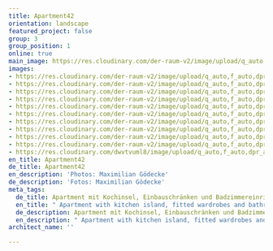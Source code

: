 ```yaml
---
title: Apartment42
orientation: landscape
featured_project: false
group: 3
group_position: 1
online: true
main_image: https://res.cloudinary.com/der-raum-v2/image/upload/q_auto,f_auto,dpr_auto/v1614947658/schwarzer-Einbauschrank-raumhoch-perfekt_dbjupm_vw39cl.jpg
images:
- https://res.cloudinary.com/der-raum-v2/image/upload/q_auto,f_auto,dpr_auto/v1614947651/Loft-Kueche-schwarz-Massivholz-Einbauschrank_mixlvq_h1bbp8.jpg
- https://res.cloudinary.com/der-raum-v2/image/upload/q_auto,f_auto,dpr_auto/v1614947635/Kochinsel-Kueche-Edel-schwarz-schubkasten_javn0c_n1ci8w.jpg
- https://res.cloudinary.com/der-raum-v2/image/upload/q_auto,f_auto,dpr_auto/v1614947609/Badezimmer-Einbauschrank-raumhoch-schwarz-edel_vfchut_z8pz0o.jpg
- https://res.cloudinary.com/der-raum-v2/image/upload/q_auto,f_auto,dpr_auto/v1614947655/Schiebetuer-Massivholz-Kochinsel-Steinplatte_rp96co_hefvmb.jpg
- https://res.cloudinary.com/der-raum-v2/image/upload/q_auto,f_auto,dpr_auto/v1614947650/Loft-Kueche-schwarz-hochwertig-Massivholz_g9pnqn_o9b4wo.jpg
- https://res.cloudinary.com/der-raum-v2/image/upload/q_auto,f_auto,dpr_auto/v1614947662/Treppe-Massivholz-Schiebetuer-Holz-Eiche_ejvwxr_tqatwn.jpg
- https://res.cloudinary.com/der-raum-v2/image/upload/q_auto,f_auto,dpr_auto/v1614947633/Hochwertiger-Einbauschrank-nach-mass_waitib_ybgfbn.jpg
- https://res.cloudinary.com/der-raum-v2/image/upload/q_auto,f_auto,dpr_auto/v1614947633/hochwertige-kueche-Kochinsel-Mittelblock-schwarz_ceycus_gotivv.jpg
- https://res.cloudinary.com/der-raum-v2/image/upload/q_auto,f_auto,dpr_auto/v1614947653/perfekter-Einbauschrank-nach-mass-schwarz-hochwertig_sypj1m_b6sgd1.jpg
- https://res.cloudinary.com/der-raum-v2/image/upload/q_auto,f_auto,dpr_auto/v1614947639/Kueche-Griff-Front-Detail-Handwerk-Buster-Punch_l7lpqu_hcmfk0.jpg
- https://res.cloudinary.com/dwvtvuml8/image/upload/q_auto,f_auto,dpr_auto/v1584973021/schwarzer-Einbauschrank-raumhoch-perfekt_dbjupm.jpg
en_title: Apartment42
de_title: Apartment42
en_description: 'Photos: Maximilian Gödecke'
de_description: 'Fotos: Maximilian Gödecke'
meta_tags:
  de_title: Apartment mit Kochinsel, Einbauschränken und Badzimmereinrichtung
  en_title: " Apartment with kitchen island, fitted wardrobes and bathroom furnishings"
  de_description: Apartment mit Kochinsel, Einbauschränken und Badzimmereinrichtung
  en_description: " Apartment with kitchen island, fitted wardrobes and bathroom furnishings"
architect_name: ''

---
```

